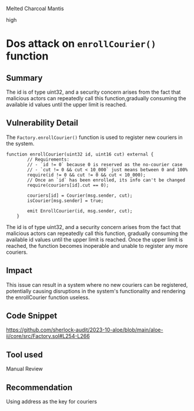 Melted Charcoal Mantis

high

# Dos attack on `enrollCourier()` function
## Summary
 The id is of type uint32, and a security concern arises from the fact that malicious actors can repeatedly call this function,gradually consuming the available id values until the upper limit is reached.
## Vulnerability Detail
The `Factory.enrollCourier()` function is used to register new couriers in the system.
```solidity
function enrollCourier(uint32 id, uint16 cut) external {
        // Requirements:
        // - `id != 0` because 0 is reserved as the no-courier case
        // - `cut != 0 && cut < 10_000` just means between 0 and 100%
        require(id != 0 && cut != 0 && cut < 10_000);
        // Once an `id` has been enrolled, its info can't be changed
        require(couriers[id].cut == 0);

        couriers[id] = Courier(msg.sender, cut);
        isCourier[msg.sender] = true;

        emit EnrollCourier(id, msg.sender, cut);
    }

```
 The id is of type uint32, and a security concern arises from the fact that malicious actors can repeatedly call this function, gradually consuming the available id values until the upper limit is reached. Once the upper limit is reached, the function becomes inoperable and unable to register any more couriers.

## Impact
This issue can result in a system where no new couriers can be registered, potentially causing disruptions in the system's functionality and rendering the enrollCourier function useless.
## Code Snippet
https://github.com/sherlock-audit/2023-10-aloe/blob/main/aloe-ii/core/src/Factory.sol#L254-L266

## Tool used

Manual Review

## Recommendation
Using address as the key for couriers
